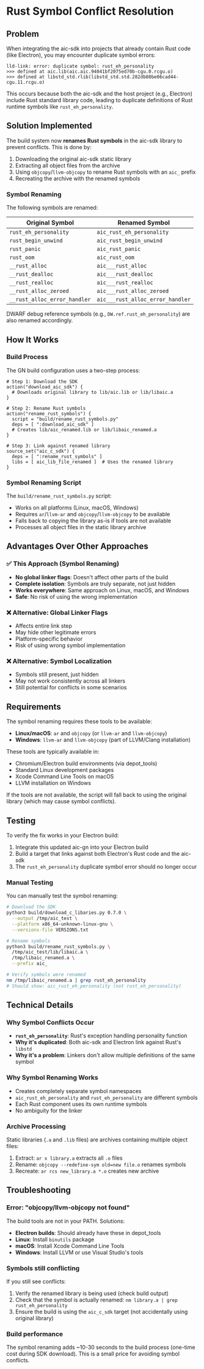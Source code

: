 # Rust Symbol Conflict Resolution

## Problem

When integrating the aic-sdk into projects that already contain Rust code (like Electron), you may encounter duplicate symbol errors:

```
lld-link: error: duplicate symbol: rust_eh_personality
>>> defined at aic.lib(aic.aic.94041bf2075ed70b-cgu.0.rcgu.o)
>>> defined at libstd_std.rlib(libstd_std.std.282db80be06cad44-cgu.11.rcgu.o)
```

This occurs because both the aic-sdk and the host project (e.g., Electron) include Rust standard library code, leading to duplicate definitions of Rust runtime symbols like `rust_eh_personality`.

## Solution Implemented

The build system now **renames Rust symbols** in the aic-sdk library to prevent conflicts. This is done by:

1. Downloading the original aic-sdk static library
2. Extracting all object files from the archive
3. Using `objcopy`/`llvm-objcopy` to rename Rust symbols with an `aic_` prefix
4. Recreating the archive with the renamed symbols

### Symbol Renaming

The following symbols are renamed:

| Original Symbol | Renamed Symbol |
|----------------|----------------|
| `rust_eh_personality` | `aic_rust_eh_personality` |
| `rust_begin_unwind` | `aic_rust_begin_unwind` |
| `rust_panic` | `aic_rust_panic` |
| `rust_oom` | `aic_rust_oom` |
| `__rust_alloc` | `aic___rust_alloc` |
| `__rust_dealloc` | `aic___rust_dealloc` |
| `__rust_realloc` | `aic___rust_realloc` |
| `__rust_alloc_zeroed` | `aic___rust_alloc_zeroed` |
| `__rust_alloc_error_handler` | `aic___rust_alloc_error_handler` |

DWARF debug reference symbols (e.g., `DW.ref.rust_eh_personality`) are also renamed accordingly.

## How It Works

### Build Process

The GN build configuration uses a two-step process:

```gn
# Step 1: Download the SDK
action("download_aic_sdk") {
  # Downloads original library to lib/aic.lib or lib/libaic.a
}

# Step 2: Rename Rust symbols
action("rename_rust_symbols") {
  script = "build/rename_rust_symbols.py"
  deps = [ ":download_aic_sdk" ]
  # Creates lib/aic_renamed.lib or lib/libaic_renamed.a
}

# Step 3: Link against renamed library
source_set("aic_c_sdk") {
  deps = [ ":rename_rust_symbols" ]
  libs = [ aic_lib_file_renamed ]  # Uses the renamed library
}
```

### Symbol Renaming Script

The `build/rename_rust_symbols.py` script:
- Works on all platforms (Linux, macOS, Windows)
- Requires `ar`/`llvm-ar` and `objcopy`/`llvm-objcopy` to be available
- Falls back to copying the library as-is if tools are not available
- Processes all object files in the static library archive

## Advantages Over Other Approaches

### ✅ This Approach (Symbol Renaming)
- **No global linker flags**: Doesn't affect other parts of the build
- **Complete isolation**: Symbols are truly separate, not just hidden
- **Works everywhere**: Same approach on Linux, macOS, and Windows
- **Safe**: No risk of using the wrong implementation

### ❌ Alternative: Global Linker Flags
- Affects entire link step
- May hide other legitimate errors
- Platform-specific behavior
- Risk of using wrong symbol implementation

### ❌ Alternative: Symbol Localization
- Symbols still present, just hidden
- May not work consistently across all linkers
- Still potential for conflicts in some scenarios

## Requirements

The symbol renaming requires these tools to be available:
- **Linux/macOS**: `ar` and `objcopy` (or `llvm-ar` and `llvm-objcopy`)
- **Windows**: `llvm-ar` and `llvm-objcopy` (part of LLVM/Clang installation)

These tools are typically available in:
- Chromium/Electron build environments (via depot_tools)
- Standard Linux development packages
- Xcode Command Line Tools on macOS
- LLVM installation on Windows

If the tools are not available, the script will fall back to using the original library (which may cause symbol conflicts).

## Testing

To verify the fix works in your Electron build:

1. Integrate this updated aic-gn into your Electron build
2. Build a target that links against both Electron's Rust code and the aic-sdk
3. The `rust_eh_personality` duplicate symbol error should no longer occur

### Manual Testing

You can manually test the symbol renaming:

```bash
# Download the SDK
python3 build/download_c_libaries.py 0.7.0 \
  --output /tmp/aic_test \
  --platform x86_64-unknown-linux-gnu \
  --versions-file VERSIONS.txt

# Rename symbols
python3 build/rename_rust_symbols.py \
  /tmp/aic_test/lib/libaic.a \
  /tmp/libaic_renamed.a \
  --prefix aic_

# Verify symbols were renamed
nm /tmp/libaic_renamed.a | grep rust_eh_personality
# Should show: aic_rust_eh_personality (not rust_eh_personality)
```

## Technical Details

### Why Symbol Conflicts Occur

- **`rust_eh_personality`**: Rust's exception handling personality function
- **Why it's duplicated**: Both aic-sdk and Electron link against Rust's `libstd`
- **Why it's a problem**: Linkers don't allow multiple definitions of the same symbol

### Why Symbol Renaming Works

- Creates completely separate symbol namespaces
- `aic_rust_eh_personality` and `rust_eh_personality` are different symbols
- Each Rust component uses its own runtime symbols
- No ambiguity for the linker

### Archive Processing

Static libraries (`.a` and `.lib` files) are archives containing multiple object files:
1. Extract: `ar x library.a` extracts all `.o` files
2. Rename: `objcopy --redefine-sym old=new file.o` renames symbols
3. Recreate: `ar rcs new_library.a *.o` creates new archive

## Troubleshooting

### Error: "objcopy/llvm-objcopy not found"

The build tools are not in your PATH. Solutions:
- **Electron builds**: Should already have these in depot_tools
- **Linux**: Install `binutils` package
- **macOS**: Install Xcode Command Line Tools
- **Windows**: Install LLVM or use Visual Studio's tools

### Symbols still conflicting

If you still see conflicts:
1. Verify the renamed library is being used (check build output)
2. Check that the symbol is actually renamed: `nm library.a | grep rust_eh_personality`
3. Ensure the build is using the `aic_c_sdk` target (not accidentally using original library)

### Build performance

The symbol renaming adds ~10-30 seconds to the build process (one-time cost during SDK download). This is a small price for avoiding symbol conflicts.

